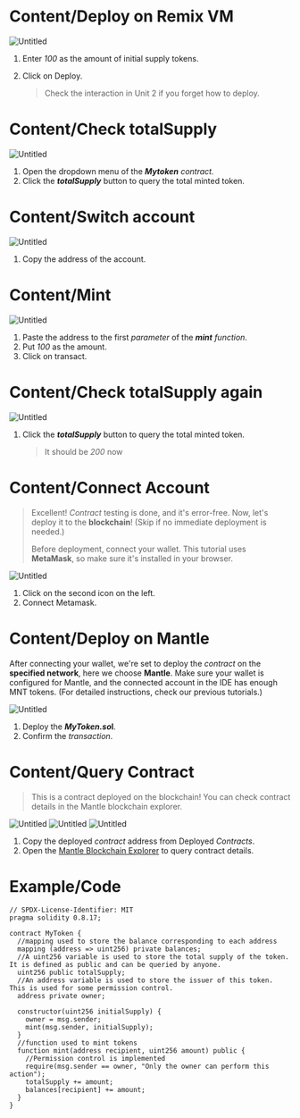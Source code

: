 # Content/Deploy on Remix VM

![Untitled](./img/3-1.png)

1.  Enter *100* as the amount of initial supply tokens.
2.  Click on Deploy.
    
    > Check the interaction in Unit 2 if you forget how to deploy.
    > 

# Content/Check totalSupply

![Untitled](./img/3-2.png)

1. Open the dropdown menu of the ***Mytoken** contract.*
2. Click the ***totalSupply*** button to query the total minted token.

# Content/Switch account

![Untitled](./img/3-3.png)

1. Copy the address of the account.

# Content/Mint

![Untitled](./img/3-4.png)

1. Paste the address to the first *parameter* of the ***mint*** *function*. 
2. Put *100* as the amount.
3. Click on transact.

# Content/Check totalSupply again

![Untitled](./img/3-5.png)

1. Click the ***totalSupply*** button to query the total minted token.
    
    > It should be *200* now
    > 

# Content/Connect Account

> Excellent! *Contract* testing is done, and it's error-free. Now, let's deploy it to the **blockchain**! (Skip if no immediate deployment is needed.)
> 
> 
> Before deployment, connect your wallet. This tutorial uses **MetaMask**, so make sure it's installed in your browser.
> 

![Untitled](./img/3-6.png)

1. Click on the second icon on the left.
2.  Connect Metamask.

# Content/Deploy on Mantle

After connecting your wallet, we're set to deploy the *contract* on the **specified network**, here we choose **Mantle**. Make sure your wallet is configured for Mantle, and the connected account in the IDE has enough MNT tokens. (For detailed instructions, check our previous tutorials.)

![Untitled](./img/3-7.png)

1. Deploy the ***MyToken.so*l**.
2. Confirm the *transaction*.

# Content/Query Contract

> This is a contract deployed on the blockchain! You can check contract details in the Mantle blockchain explorer.
> 

![Untitled](./img/3-8.png)
![Untitled](./img/3-9.png)
![Untitled](./img/3-10.png)

1. Copy the deployed *contract* address from Deployed *Contracts*.
2. Open the [Mantle Blockchain Explorer](https://explorer.testnet.mantle.xyz/) to query contract details.

# Example/Code

```solidity
// SPDX-License-Identifier: MIT
pragma solidity 0.8.17;

contract MyToken {
  //mapping used to store the balance corresponding to each address
  mapping (address => uint256) private balances;
  //A uint256 variable is used to store the total supply of the token. It is defined as public and can be queried by anyone.
  uint256 public totalSupply;
  //An address variable is used to store the issuer of this token. This is used for some permission control.
  address private owner;

  constructor(uint256 initialSupply) {
    owner = msg.sender;
    mint(msg.sender, initialSupply);
  }
  //function used to mint tokens
  function mint(address recipient, uint256 amount) public {
    //Permission control is implemented
    require(msg.sender == owner, "Only the owner can perform this action");
    totalSupply += amount;
    balances[recipient] += amount;
  }
}
```

